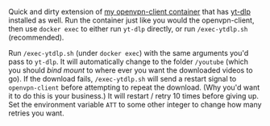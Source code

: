 Quick and dirty extension of [my openvpn-client container](https://github.com/jdimpson/openvpn-client) that has [yt-dlp](https://github.com/yt-dlp/yt-dlp) installed as well. Run the container just like you would the openvpn-client, then use `docker exec` to either run `yt-dlp` directly, or run `/exec-ytdlp.sh` (recommended).

Run `/exec-ytdlp.sh` (under `docker exec`) with the same arguments you'd pass to `yt-dlp`. It will automatically change to the folder `/youtube` (which you should *bind mount* to where ever you want the downloaded videos to go). If the download fails, `/exec-ytdlp.sh` will send a restart signal to `openvpn-client` before attempting to repeat the download. (Why you'd want it to do this is your business.) It will restart / retry 10 times before giving up. Set the environment variable `ATT` to some other integer to change how many retries you want.
